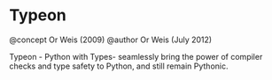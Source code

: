 Typeon
======
@concept Or Weis (2009)
@author Or Weis (July 2012)

Typeon -  Python with Types- seamlessly bring the power of compiler checks and type safety to Python, and still remain Pythonic. 


